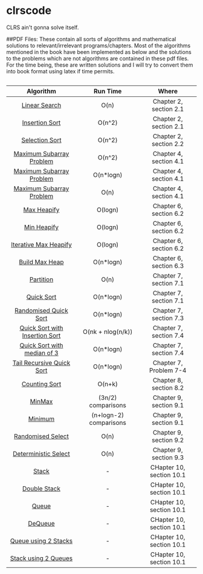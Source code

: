 # clrscode
CLRS ain't gonna solve itself.

##PDF Files:
These contain all sorts of algorithms and mathematical solutions to relevant/irrelevant programs/chapters. Most of the algorithms mentioned in the book have been implemented as below and the solutions to the problems which are not algorithms are contained in these pdf files. For the time being, these are written solutions and I will try to convert them into book format using latex if time permits.

##
| Algorithm     |  Run Time     | Where  |
|:-------------:|:-------------:|:-----:|
|[Linear Search](https://github.com/evamy/clrscode/blob/master/2/2.1/search.h)|O(n)|Chapter 2, section 2.1|
|[Insertion Sort](https://github.com/evamy/clrscode/blob/master/2/2.1/insertion.h)|O(n^2)|Chapter 2, section 2.1|
|[Selection Sort](https://github.com/evamy/clrscode/blob/master/2/2.2/sort.h)|O(n^2)|Chapter 2, section 2.2|
|[Maximum Subarray Problem](https://github.com/evamy/clrscode/blob/master/4/4.1/4.1-2.cpp)|O(n^2)|Chapter 4, section 4.1|
|[Maximum Subarray Problem](https://github.com/evamy/clrscode/blob/master/4/4.1/4.1-3.cpp)|O(n*logn)|Chapter 4, section 4.1|
|[Maximum Subarray Problem](https://github.com/evamy/clrscode/blob/master/4/4.1/4.1-5.cpp)|O(n)|Chapter 4, section 4.1|
|[Max Heapify](https://github.com/evamy/clrscode/blob/master/6/6.2/6.2-1.cpp)|O(logn)|Chapter 6, section 6.2|
|[Min Heapify](https://github.com/evamy/clrscode/blob/master/6/6.2/6.2-2.cpp)|O(logn)|Chapter 6, section 6.2|
|[Iterative Max Heapify](https://github.com/evamy/clrscode/blob/master/6/6.2/6.2-5.cpp)|O(logn)|Chapter 6, section 6.2|
|[Build Max Heap](https://github.com/evamy/clrscode/blob/master/6/6.3/6.3-1.cpp)|O(n*logn)|Chapter 6, section 6.3|
|[Partition](https://github.com/evamy/clrscode/blob/master/7/7.1/7.1-2.cpp)|O(n)|Chapter 7, section 7.1|
|[Quick Sort](https://github.com/evamy/clrscode/blob/master/7/7.1/7.1-4.cpp)|O(n*logn)|Chapter 7, section 7.1|
|[Randomised Quick Sort](https://github.com/evamy/clrscode/blob/master/7/7.3/7.3-1-2.cpp)|O(n*logn)|Chapter 7, section 7.3|
|[Quick Sort with Insertion Sort](https://github.com/evamy/clrscode/blob/master/7/7.4/7.4-5.cpp)|O(nk + nlog(n/k))|Chapter 7, section 7.4|
|[Quick Sort with median of 3](https://github.com/evamy/clrscode/blob/master/7/7.4/7.4-6.cpp)|O(n*logn)|Chapter 7, section 7.4|
|[Tail Recursive Quick Sort](https://github.com/evamy/clrscode/blob/master/7/7-4.cpp)|O(n*logn)|Chapter 7, Problem 7-4|
|[Counting Sort](https://github.com/evamy/clrscode/blob/master/8/8.2/8.2-1.cpp)|O(n+k)|Chapter 8, section 8.2|
|[MinMax](https://github.com/evamy/clrscode/blob/master/9/9.1/9.1-2.cpp)|(3n/2) comparisons|Chapter 9, section 9.1|
|[Minimum](https://github.com/evamy/clrscode/blob/master/9/9.1/9.1-1.cpp)|(n+logn-2) comparisons|Chapter 9, section 9.1|
|[Randomised Select](https://github.com/evamy/clrscode/blob/master/9/9.2/9.2-3.cpp)|O(n)|Chapter 9, section 9.2|
|[Deterministic Select](https://github.com/evamy/clrscode/blob/master/9/9.3/9.3-5.cpp)|O(n)|Chapter 9, section 9.3|
|[Stack](https://github.com/evamy/clrscode/blob/master/10/10.1/10.1-1.cpp)|-|CHapter 10, section 10.1|
|[Double Stack](https://github.com/evamy/clrscode/blob/master/10/10.1/10.1-2.cpp)|-|CHapter 10, section 10.1|
|[Queue](https://github.com/evamy/clrscode/blob/master/10/10.1/10.1-3.cpp)|-|CHapter 10, section 10.1|
|[DeQueue](https://github.com/evamy/clrscode/blob/master/10/10.1/10.1-4.cpp)|-|CHapter 10, section 10.1|
|[Queue using 2 Stacks](https://github.com/evamy/clrscode/blob/master/10/10.1/10.1-5.cpp)|-|CHapter 10, section 10.1|
|[Stack using 2 Queues](https://github.com/evamy/clrscode/blob/master/10/10.1/10.1-6.cpp)|-|CHapter 10, section 10.1|
